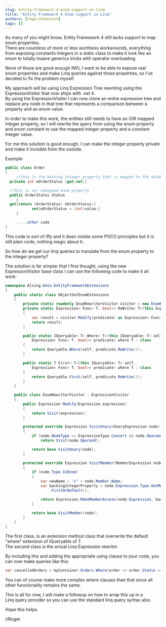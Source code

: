 ```yaml
---
slug: entity-framework-4-enum-support-in-linq
title: "Entity Framework 4 Enum support in Linq"
authors: [rogerjohansson]
tags: []
---
```

As many of you might know, Entity Framework 4 still lacks support to map enum properties.  
There are countless of more or less worthless workarounds, everything from exposing constants integers in a static class to make it look like an enum to totally insane generics tricks with operator overloading.

<!-- truncate -->

None of those are good enough IMO, I want to be able to expose real enum properties and make Linq queries against those properties, so I’ve decided to fix the problem myself.

My approach will be using Linq Expression Tree rewriting using the ExpressionVisitor that now ships with .net 4.  
By using the ExpressionVisitor I can now clone an entire expression tree and replace any node in that tree that represents a comparison between a property and an enum value.

In order to make this work, the entities still needs to have an O/R mapped integer property, so I will rewrite the query from using the enum property and enum constant to use the mapped integer property and a constant integer value.

For me this solution is good enough, I can make the integer property private and make it invisible from the outside.

Example

```csharp
public class Order
{
     //this is the backing integer property that is mapped to the database
  private int eOrderStatus {get;set;}

  //this is our unmapped enum property
  public OrderStatus Status
     {
  get{return (OrderStatus) eOrderStatus;}
            set{eOrderStatus = (int)value;}
     }

     .....other code
}
```

﻿This code is sort of iffy and it does violate some POCO principles but it is still plain code, nothing magic about it..

So how do we get our linq queries to translate from the enum property to the integer property?

The solution is far simpler that I first thought, using the new ExpressionVisitor base class I can use the following code to make it all work:

```csharp
namespace Alsing.Data.EntityFrameworkExtensions
{
    public static class ObjectSetEnumExtensions
    {
        private static readonly EnumRewriterVisitor visitor = new EnumRewriterVisitor();
        private static Expression< Func< T, bool>> ReWrite< T>(this Expression< Func< T, bool>> predicate)
        {
            var result = visitor.Modify(predicate) as Expression< Func< T, bool>>;
            return result;
        }

        public static IQueryable< T> Where< T>(this IQueryable< T> self,
            Expression< Func< T, bool>> predicate) where T : class
        {
            return Queryable.Where(self, predicate.ReWrite());
        }

        public static T First< T>(this IQueryable< T> self,
            Expression< Func< T, bool>> predicate) where T : class
        {
            return Queryable.First(self, predicate.ReWrite());
        }
    }

    public class EnumRewriterVisitor : ExpressionVisitor
    {
        public Expression Modify(Expression expression)
        {
            return Visit(expression);
        }

        protected override Expression VisitUnary(UnaryExpression node)
        {
            if (node.NodeType == ExpressionType.Convert && node.Operand.Type.IsEnum)
                return Visit(node.Operand);

            return base.VisitUnary(node);
        }

        protected override Expression VisitMember(MemberExpression node)
        {
            if (node.Type.IsEnum)
            {
                var newName = "e" + node.Member.Name;
                var backingIntegerProperty = node.Expression.Type.GetMember(newName, System.Reflection.BindingFlags.Instance | System.Reflection.BindingFlags.NonPublic | System.Reflection.BindingFlags.Public)
                    .FirstOrDefault();

                return Expression.MakeMemberAccess(node.Expression, backingIntegerProperty);
            }

            return base.VisitMember(node);
        }
    }
}
```

The first class, is an extension method class that overwrite the default “where” extension of IQueryable of T.  
The second class is the actual Linq Expression rewriter.

By including this and adding the appropriate using clause to your code, you can now make queries like this:

```csharp
var cancelledOrders = myContainer.Orders.Where(order => order.Status == OrderStatus.Cancelled).ToList();
```

You can of course make more complex where clauses than that since all other functionality remains the same.

This is all for now, I will make a followup on how to wrap this up in a Linq query provider so you can use the standard linq query syntax also.

Hope this helps.

//Roger
